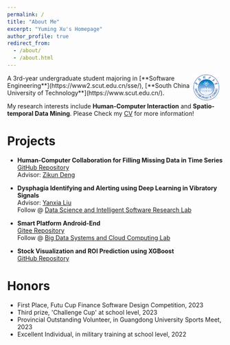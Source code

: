 ```yaml
---
permalink: /
title: "About Me"
excerpt: "Yuming Xu's Homepage"
author_profile: true
redirect_from: 
  - /about/
  - /about.html
---
```


<img src="/images/SCUT.png" alt="SCUT" style="float: right; margin-right: 10px; ; width: 60px; height: 60px;" />
A 3rd-year undergraduate student majoring in [**Software Engineering**](https://www2.scut.edu.cn/sse/),  
[**South China University of Technology**](https://www.scut.edu.cn/). 

My research interests include **Human-Computer Interaction** and **Spatio-temporal Data Mining**. 
Please Check my [CV](https://thebestFM.github.io/files/CV.pdf) for more information!

# Projects

* **Human-Computer Collaboration for Filling Missing Data in  Time Series**  
  [GitHub Repository](https://github.com/thebestFM/Human-Computer-Collaboration-for-Filling-Missing-Data-in-Time-Series)  
  Advisor: [Zikun Deng](https://zkdeng.org/)  

* **Dysphagia Identifying and Alerting using Deep Learning in Vibratory Signals**  
  Advisor: [Yanxia Liu](https://www2.scut.edu.cn/sse/2018/0614/c16789a270677/page.htm)  
  Follow @ [Data Science and Intelligent Software Research Lab](https://www2.scut.edu.cn/sse/2018/1206/c20715a298882/page.htm)  

* **Smart Platform Android-End**  
  [Gitee Repository](https://gitee.com/fm_xym/building-project-management-system-Android-frontend)  
  Follow @ [Big Data Systems and Cloud Computing Lab](https://www2.scut.edu.cn/sse/2018/1206/c20715a298873/page.htm)  

* **Stock Visualization and ROI Prediction using XGBoost**  
  [GitHub Repository](https://github.com/thebestFM/StockLab)  

# Honors
* First Place, Futu Cup Finance Software Design Competition, 2023  
* Third prize, 'Challenge Cup' at school level, 2023  
* Provincial Outstanding Volunteer, in Guangdong University Sports Meet, 2023  
* Excellent Individual, in military training at school level, 2022  